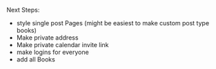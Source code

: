 Next Steps:
+ style single post Pages (might be easiest to make custom post type books)
+ Make private address
+ Make private calendar invite link
+ make logins for everyone
+ add all Books
